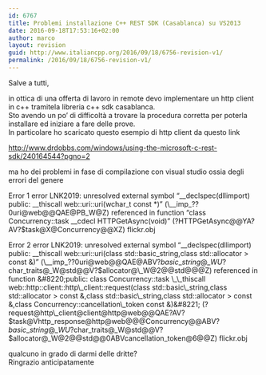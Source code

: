 ```yaml
---
id: 6767
title: Problemi installazione C++ REST SDK (Casablanca) su VS2013
date: 2016-09-18T17:53:16+02:00
author: marco
layout: revision
guid: http://www.italiancpp.org/2016/09/18/6756-revision-v1/
permalink: /2016/09/18/6756-revision-v1/
---
```

Salve a tutti,

in ottica di una offerta di lavoro in remote devo implementare un http client in c++ tramitela libreria c++ sdk casablanca.  
Sto avendo un po&#8217; di difficoltà a trovare la procedura corretta per poterla installare ed iniziare a fare delle prove.  
In particolare ho scaricato questo esempio di http client da questo link

http://www.drdobbs.com/windows/using-the-microsoft-c-rest-sdk/240164544?pgno=2  
[](http://www.drdobbs.com/windows/using-the-microsoft-c-rest-sdk/240164544?pgno=2)

ma ho dei problemi in fase di compilazione con visual studio ossia degli errori del genere

Error 1 error LNK2019: unresolved external symbol &#8220;\_\_declspec(dllimport) public: \_\_thiscall web::uri::uri(wchar\_t const *)&#8221; (\\_\_imp\_??0uri@web@@QAE@PB\_W@Z) referenced in function &#8220;class Concurrency::task \_\_cdecl HTTPGetAsync(void)&#8221; (?HTTPGetAsync@@YA?AV?$task@X@Concurrency@@XZ) flickr.obj

Error 2 error LNK2019: unresolved external symbol &#8220;\_\_declspec(dllimport) public: \_\_thiscall web::uri::uri(class std::basic\_string,class std::allocator > const &)&#8221; (\\_\_imp\_??0uri@web@@QAE@ABV?$basic\_string@\_WU?$char\_traits@\_W@std@@V?$allocator@\_W@2@@std@@@Z) referenced in function &#8220;public: class Concurrency::task \_\_thiscall web::http::client::http\_client::request(class std::basic\_string,class std::allocator > const &,class std::basic\_string,class std::allocator > const &,class Concurrency::cancellation\_token const &)&#8221; (?request@http\_client@client@http@web@@QAE?AV?$task@Vhttp\_response@http@web@@@Concurrency@@ABV?$basic\_string@\_WU?$char\_traits@\_W@std@@V?$allocator@\_W@2@@std@@0ABVcancellation\_token@6@@Z) flickr.obj

qualcuno in grado di darmi delle dritte?  
Ringrazio anticipatamente